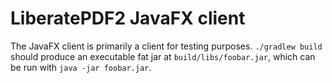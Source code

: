 # LiberatePDF2 JavaFX client

The JavaFX client is primarily a client for testing purposes. `./gradlew build` should produce an executable fat jar at `build/libs/foobar.jar`, which can be run with `java -jar foobar.jar`.
